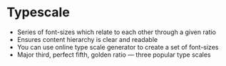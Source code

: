 # Typescale

- Series of font-sizes which relate to each other through a given ratio
- Ensures content hierarchy is clear and readable
- You can use online type scale generator to create a set of font-sizes
- Major third, perfect fifth, golden ratio — three popular type scales
